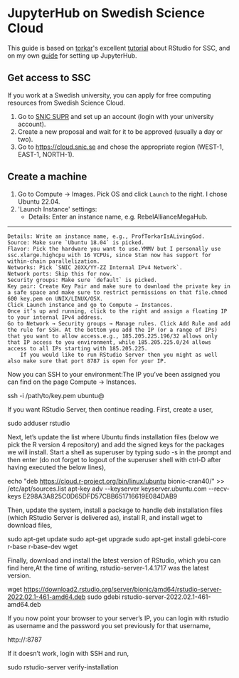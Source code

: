 # JupyterHub on Swedish Science Cloud

This guide is based on [torkar](https://github.com/torkar)'s excellent [tutorial](https://torkar.github.io/comp.html) about RStudio for SSC, and on my own [guide](https://github.com/simonlindgren/jupyterhub-setup) for setting up JupyterHub.

## Get access to SSC

If you work at a Swedish university, you can apply for free computing resources from Swedish Science Cloud.

1.  Go to [SNIC SUPR](https://supr.snic.se/) and set up an account (login with your university account).
2.  Create a new proposal and wait for it to be approved (usually a day or two).
3.  Go to https://cloud.snic.se and chose the appropriate region (WEST-1, EAST-1, NORTH-1).

## Create a machine

1. Go to Compute → Images. Pick OS and click `Launch` to the right. I chose Ubuntu 22.04.
2. 'Launch Instance' settings:
    - Details: Enter an instance name, e.g. RebelAllianceMegaHub.


---

    Details: Write an instance name, e.g., ProfTorkarIsALivingGod.
    Source: Make sure `Ubuntu 18.04` is picked.
    Flavor: Pick the hardware you want to use.YMMV but I personally use ssc.xlarge.highcpu with 16 VCPUs, since Stan now has support for within-chain parallelization.
    Networks: Pick `SNIC 20XX/YY-ZZ Internal IPv4 Network`.
    Network ports: Skip this for now.
    Security groups: Make sure `default` is picked.
    Key pair: Create Key Pair and make sure to download the private key in a safe space and make sure to restrict permissions on that file.chmod 600 key.pem on UNIX/LINUX/OSX.
    Click Launch instance and go to Compute → Instances.
    Once it’s up and running, click to the right and assign a floating IP to your internal IPv4 address.
    Go to Network → Security groups → Manage rules. Click Add Rule and add the rule for SSH. At the bottom you add the IP (or a range of IPs) that you want to allow access.e.g., 185.205.225.196/32 allows only that IP access to you environment, while 185.205.225.0/24 allows access to all IPs starting with 185.205.225.
        If you would like to run RStudio Server then you might as well also make sure that port 8787 is open for your IP.

Now you can SSH to your environment:The IP you’ve been assigned you can find on the page Compute → Instances.

            
ssh -i /path/to/key.pem ubuntu@<server-ip>

          

If you want RStudio Server, then continue reading. First, create a user,

            

sudo adduser rstudio
            

          

Next, let’s update the list where Ubuntu finds installation files (below we pick the R version 4 repository) and add the signed keys for the packages we will install. Start a shell as superuser by typing sudo -s in the prompt and then enter (do not forget to logout of the superuser shell with ctrl-D after having executed the below lines),

            

echo "deb https://cloud.r-project.org/bin/linux/ubuntu bionic-cran40/" >> /etc/apt/sources.list
apt-key adv --keyserver keyserver.ubuntu.com --recv-keys E298A3A825C0D65DFD57CBB651716619E084DAB9

            

          

Then, update the system, install a package to handle deb installation files (which RStudio Server is delivered as), install R, and install wget to download files,

            

sudo apt-get update
sudo apt-get upgrade
sudo apt-get install gdebi-core r-base r-base-dev wget
            

          

Finally, download and install the latest version of RStudio, which you can find here,At the time of writing, rstudio-server-1.4.1717 was the latest version.

            

wget https://download2.rstudio.org/server/bionic/amd64/rstudio-server-2022.02.1-461-amd64.deb
sudo gdebi rstudio-server-2022.02.1-461-amd64.deb
            

          

If you now point your browser to your server’s IP, you can login with rstudio as username and the password you set previously for that username,

            
http://<server-ip>:8787

          

If it doesn’t work, login with SSH and run,

          
sudo rstudio-server verify-installation

         


